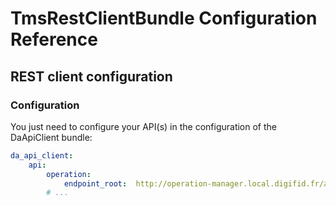 TmsRestClientBundle Configuration Reference
===========================================

REST client configuration
-------------------------

### Configuration
You just need to configure your API(s) in the configuration of the DaApiClient bundle:

```yml
da_api_client:
    api:
        operation:
            endpoint_root:  http://operation-manager.local.digifid.fr/api
        # ...
```
